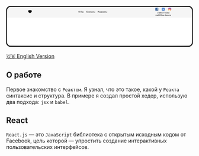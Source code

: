 <img width="1000" src="https://raw.githubusercontent.com/artexhibit/Fundamentals-of-algorithmization-and-programming/main/JS/React/Basics/images/Demo.png">

[🇬🇧 English Version](./README.md)

## О работе

Первое знакомство с `Реактом`. Я узнал, что это такое, какой у `Реакта` синтаксис и структура. В примере я создал простой хедер, использую два подхода: `jsx` и `babel`.

## React

`React.js` — это `JavaScript` библиотека с открытым исходным кодом от Facebook, цель которой — упростить создание интерактивных пользовательских интерфейсов.


